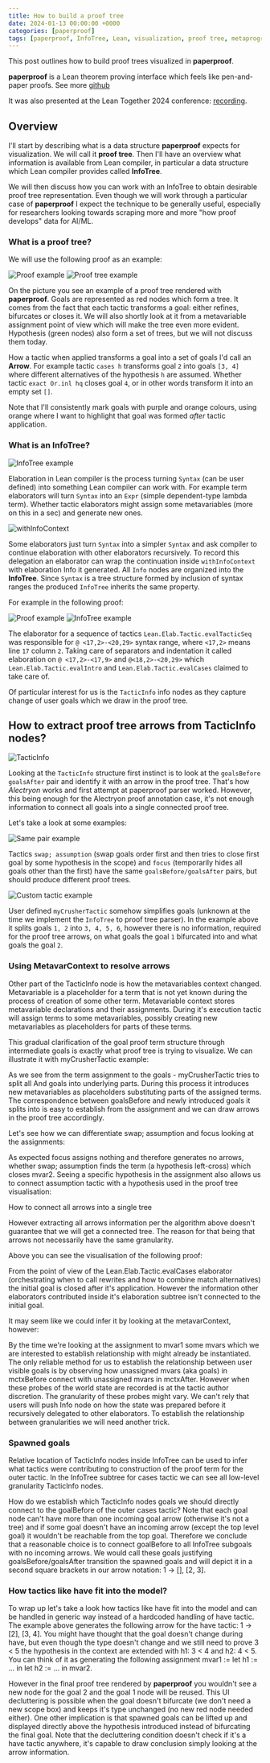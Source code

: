 ```yaml
---
title: How to build a proof tree
date: 2024-01-13 00:00:00 +0000
categories: [paperproof]
tags: [paperproof, InfoTree, Lean, visualization, proof tree, metaprogramming] # TAG names should always be lowercase
---
```


This post outlines how to build proof trees visualized in **paperproof**.

**paperproof** is a Lean theorem proving interface which feels like pen-and-paper proofs.
See more [github](https://github.com/Paper-Proof/**paperproof**)

It was also presented at the Lean Together 2024 conference: [recording](https://www.youtube.com/watch?v=DWuAGt2RDaM).

## Overview

I'll start by describing what is a data structure **paperproof** expects for visualization. We will call it **proof tree**. Then I'll have an overview what information is available from Lean compiler, in particular a data structure which Lean compiler provides called **InfoTree**.

We will then discuss how you can work with an InfoTree to obtain desirable proof tree representation. Even though we will work through a particular case of **paperproof** I expect the technique to be generally useful, especially for researchers looking towards scraping more and more "how proof develops" data for AI/ML.

### What is a proof tree?

We will use the following proof as an example:

![Proof example](/assets/img/dijs_example.png)
![Proof tree example](/assets/img/prooftree_example.png)

On the picture you see an example of a proof tree rendered with **paperproof**. Goals are represented as red nodes which form a tree. It comes from the fact that each tactic transforms a goal: either refines, bifurcates or closes it. We will also shortly look at it from a metavariable assignment point of view which will make the tree even more evident. Hypothesis (green nodes) also form a set of trees, but we will not discuss them today.

How a tactic when applied transforms a goal into a set of goals I'd call an **Arrow**. For example tactic `cases h` transforms goal `2` into goals `[3, 4]` where different alternatives of the hypothesis `h` are assumed. Whether tactic `exact Or.inl hq` closes goal `4`, or in other words transform it into an empty set `[]`.

Note that I'll consistently mark goals with purple and orange colours, using orange where I want to highlight that goal was formed _after_ tactic application.

### What is an InfoTree?

![InfoTree example](/assets/img/infotree_example.png)

Elaboration in Lean compiler is the process turning `Syntax` (can be user defined) into something Lean compiler can work with. For example term elaborators will turn `Syntax` into an `Expr` (simple dependent-type lambda term). Whether tactic elaborators might assign some metavariables (more on this in a sec) and generate new ones.

![withInfoContext](/assets/img/withInfoContext.png)

Some elaborators just turn `Syntax` into a simpler `Syntax` and ask compiler to continue elaboration with other elaborators recursively. To record this delegation an elaborator can wrap the continuation inside `withInfoContext` with elaboration Info it generated. All `Info` nodes are organized into the **InfoTree**. Since `Syntax` is a tree structure formed by inclusion of syntax ranges the produced `InfoTree` inherits the same property.

For example in the following proof:

![Proof example](/assets/img/dijs_example.png)
![InfoTree example](/assets/img/infotree_example.png)

The elaborator for a sequence of tactics `Lean.Elab.Tactic.evalTacticSeq` was responsible for `@ <17,2>-<20,29>` syntax range,
where `<17,2>` means line `17` column `2`. Taking care of separators and indentation it called elaboration on `@ <17,2>-<17,9>`
and `@<18,2>-<20,29>` which `Lean.Elab.Tactic.evalIntro` and `Lean.Elab.Tactic.evalCases` claimed to take care of.

Of particular interest for us is the `TacticInfo` info nodes as they capture change of user goals which we draw in the proof tree.

## How to extract proof tree arrows from TacticInfo nodes?

![TacticInfo](/assets/img/tacticinfo.png)

Looking at the `TacticInfo` structure first instinct is to look at the `goalsBefore goalsAfter` pair and identify it with an arrow in the proof tree. That's how _Alectryon_ works and first attempt at paperproof parser worked. However, this being enough for the Alectryon proof annotation case, it's not enough information to connect all goals into a single connected proof tree.

Let's take a look at some examples:

![Same pair example](/assets/img/assumptionfocus.png)

Tactics `swap; assumption` (swap goals order first and then tries to close first goal by some hypothesis in the scope) and `focus` (temporarily hides all goals other than the first) have the same `goalsBefore/goalsAfter` pairs, but should produce different proof trees.

![Custom tactic example](/assets/img/customtactic.png)

User defined `myCrusherTactic` somehow simplifies goals (unknown at the time we implement the `InfoTree` to proof tree parser). In the example above it splits goals `1, 2` into `3, 4, 5, 6`, however there is no information, required for the proof tree arrows, on what goals the goal `1` bifurcated into and what goals the goal `2`.

### Using MetavarContext to resolve arrows

Other part of the TacticInfo node is how the metavariables context changed. Metavariable is a placeholder for a term that is not yet known during the process of creation of some other term. Metavariable context stores metavariable declarations and their assignments. During it's execution tactic will assign terms to some metavariables, possibly creating new metavariables as placeholders for parts of these terms.

This gradual clarification of the goal proof term structure through intermediate goals is exactly what proof tree is trying to visualize. We can illustrate it with myCrusherTactic example:

As we see from the term assignment to the goals - myCrusherTactic tries to split all And goals into underlying parts. During this process it introduces new metavariables as placeholders substituting parts of the assigned terms. The correspondence between goalsBefore and newly introduced goals it splits into is easy to establish from the assignment and we can draw arrows in the proof tree accordingly.

Let's see how we can differentiate swap; assumption and focus looking at the assignments:

As expected focus assigns nothing and therefore generates no arrows, whether swap; assumption finds the term (a hypothesis left-cross) which closes mvar2. Seeing a specific hypothesis in the assignment also allows us to connect assumption tactic with a hypothesis used in the proof tree visualisation:

How to connect all arrows into a single tree

However extracting all arrows information per the algorithm above doesn't guarantee that we will get a connected tree. The reason for that being that arrows not necessarily have the same granularity.

Above you can see the visualisation of the following proof:

From the point of view of the Lean.Elab.Tactic.evalCases elaborator (orchestrating when to call rewrites and how to combine match alternatives) the initial goal is closed after it's application. However the information other elaborators contributed inside it's elaboration subtree isn't connected to the initial goal.

It may seem like we could infer it by looking at the metavarContext, however:

By the time we're looking at the assignment to mvar1 some mvars which we are interested to establish relationship with might already be instantiated. The only reliable method for us to establish the relationship between user visible goals is by observing how unassigned mvars (aka goals) in mctxBefore connect with unassigned mvars in mctxAfter. However when these probes of the world state are recorded is at the tactic author discretion. The granularity of these probes might vary. We can't rely that users will push Info node on how the state was prepared before it recursively delegated to other elaborators. To establish the relationship between granularities we will need another trick.

### Spawned goals

Relative location of TacticInfo nodes inside InfoTree can be used to infer what tactics were contributing to construction of the proof term for the outer tactic. In the InfoTree subtree for cases tactic we can see all low-level granularity TacticInfo nodes.

How do we establish which TacticInfo nodes goals we should directly connect to the goalBefore of the outer cases tactic? Note that each goal node can't have more than one incoming goal arrow (otherwise it's not a tree) and if some goal doesn't have an incoming arrow (except the top level goal) it wouldn't be reachable from the top goal. Therefore we conclude that a reasonable choice is to connect goalBefore to all InfoTree subgoals with no incoming arrows. We would call these goals justifying goalsBefore/goalsAfter transition the spawned goals and will depict it in a second square brackets in our arrow notation: 1 -> [], [2, 3].

### How tactics like have fit into the model?

To wrap up let's take a look how tactics like have fit into the model and can be handled in generic way instead of a hardcoded handling of have tactic. The example above generates the following arrow for the have tactic: 1 -> [2], [3, 4]. You might have thought that the goal doesn't change during have, but even though the type doesn't change and we still need to prove 3 < 5 the hypothesis in the context are extended with h1: 3 < 4 and h2: 4 < 5. You can think of it as generating the following assignment mvar1 := let h1 := ... in let h2 := ... in mvar2.

However in the final proof tree rendered by **paperproof** you wouldn't see a new node for the goal 2 and the goal 1 node will be reused. This UI decluttering is possible when the goal doesn't bifurcate (we don't need a new scope box) and keeps it's type unchanged (no new red node needed either). One other implication is that spawned goals can be lifted up and displayed directly above the hypothesis introduced instead of bifurcating the final goal. Note that the decluttering condition doesn't check if it's a have tactic anywhere, it's capable to draw conclusion simply looking at the arrow information.
